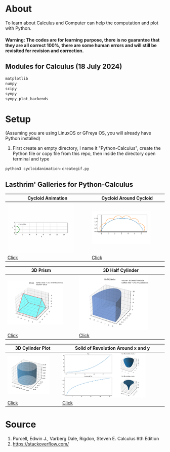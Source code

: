 # About
To learn about Calculus and Computer can help the computation and plot with Python.

#### Warning: The codes are for learning purpose, there is no guarantee that they are all correct 100%, there are some human errors and will still be revisited for revision and correction.

## Modules for Calculus (18 July 2024)

```
matplotlib
numpy
scipy
sympy
sympy_plot_backends
```

# Setup
(Assuming you are using LinuxOS or GFreya OS, you will already have Python installed)

1. First create an empty directory, I name it "Python-Calculus", create the Python file or copy file from this repo, then inside the directory open terminal and type

```
python3 cycloidanimation-creategif.py
```

## Lasthrim' Galleries for Python-Calculus

| Cycloid Animation | Cycloid Around Cycloid | 
| ------------- | ------------- | 
| <img src="https://github.com/glanzkaiser/LasthrimProjection/blob/main/Source%20Codes/Python/Calculus/images/cycloid_ArtistAnimation.gif" width="83%"> | <img src="https://github.com/glanzkaiser/LasthrimProjection/blob/main/Source%20Codes/Python/Calculus/images/cycloidplot-aroundcycloid.png" width="83%"> | 
| <a href="https://github.com/glanzkaiser/LasthrimProjection/blob/main/Source%20Codes/Python/Calculus/cycloidanimation-creategif.py">Click</a> | <a href="https://github.com/glanzkaiser/LasthrimProjection/blob/main/Source%20Codes/Python/Calculus/cycloidplot-aroundcycloid.py">Click</a> | 

| 3D Prism | 3D Half Cylinder | 
| ------------- | ------------- | 
| <img src="https://github.com/glanzkaiser/LasthrimProjection/blob/main/Source%20Codes/Python/Calculus/images/ch5-5-applicationsoftheintegral-problemno9-3dprism.png" width="83%"> | <img src="https://github.com/glanzkaiser/LasthrimProjection/blob/main/Source%20Codes/Python/Calculus/images/ch5-5-applicationsoftheintegral-problemno12-3dhalfcylinder.png" width="83%">  | 
| <a href="https://github.com/glanzkaiser/LasthrimProjection/blob/main/Source%20Codes/Python/Calculus/ch5-5-applicationsoftheintegral-problemno9-3dprism.py">Click</a> | <a href="https://github.com/glanzkaiser/LasthrimProjection/blob/main/Source%20Codes/Python/Calculus/ch5-5-applicationsoftheintegral-problemno12-3dhalfcylinder.py">Click</a> | 

| 3D Cylinder Plot | Solid of Revolution Around x and y | 
| ------------- | ------------- | 
| <img src="https://github.com/glanzkaiser/LasthrimProjection/blob/main/Source%20Codes/Python/Calculus/images/ch5-2-applicationsoftheintegrals-cylindernumpy.png" width="83%"> | <img src="https://github.com/glanzkaiser/LasthrimProjection/blob/main/Source%20Codes/Python/Calculus/images/ch5-2-applicationsoftheintegrals-solidofrevolution6comparingxy.png" width="83%">  | 
| <a href="https://github.com/glanzkaiser/LasthrimProjection/blob/main/Source%20Codes/Python/Calculus/ch5-2-applicationsoftheintegrals-cylindernumpy.py">Click</a> | <a href="https://github.com/glanzkaiser/LasthrimProjection/blob/main/Source%20Codes/Python/Calculus/ch5-2-applicationsoftheintegrals-solidofrevolution6comparingxy.py">Click</a> | 


# Source

1. Purcell, Edwin J., Varberg Dale, Rigdon, Steven E. Calculus 9th Edition
2. https://stackoverflow.com/
